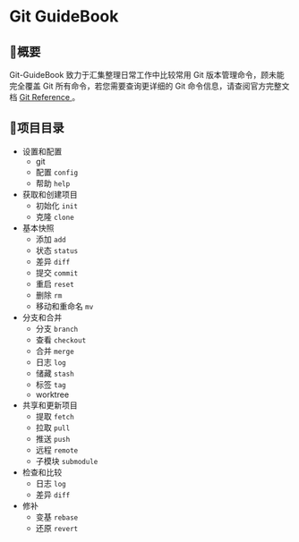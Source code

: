 # Git GuideBook

## :speech_balloon:概要

Git-GuideBook 致力于汇集整理日常工作中比较常用 Git 版本管理命令，顾未能完全覆盖 Git 所有命令，若您需要查询更详细的 Git 命令信息，请查阅官方完整文档 [Git Reference ](https://git-scm.com/docs) 。

## :bookmark:项目目录

- 设置和配置
  - git
  - 配置 `config`
  - 帮助 `help`
- 获取和创建项目
  - 初始化 `init`
  - 克隆 `clone`
- 基本快照
  - 添加 `add`
  - 状态 `status`
  - 差异 `diff`
  - 提交 `commit`
  - 重启 `reset`
  - 删除 `rm`
  - 移动和重命名 `mv`
- 分支和合并
  - 分支 `branch`
  - 查看 `checkout` 
  - 合并 `merge`
  - 日志 `log`
  - 储藏 `stash`
  - 标签 `tag`
  - worktree
- 共享和更新项目
  - 提取 `fetch`
  - 拉取 `pull`
  - 推送 `push`
  - 远程 `remote`
  - 子模块 `submodule`
- 检查和比较
  - 日志 `log`
  - 差异 `diff`
- 修补
  - 变基 `rebase`
  - 还原 `revert`